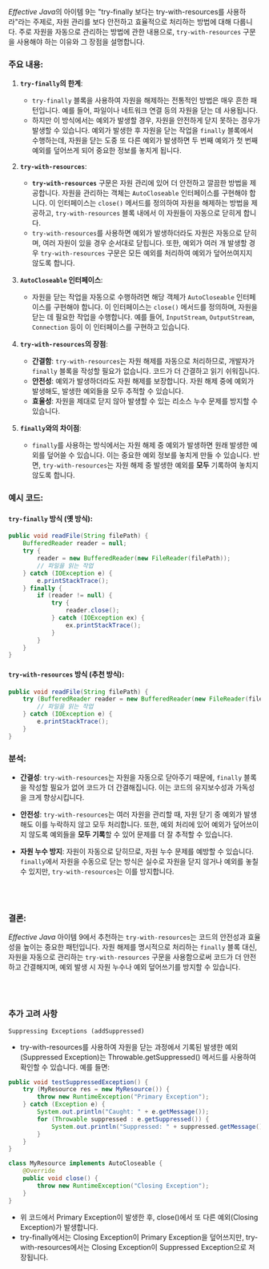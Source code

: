 *Effective Java*의 아이템 9는 "try-finally 보다는 try-with-resources를 사용하라"라는 주제로, 자원 관리를 보다 안전하고 효율적으로 처리하는 방법에 대해 다룹니다. 주로 자원을 자동으로 관리하는 방법에 관한 내용으로, `try-with-resources` 구문을 사용해야 하는 이유와 그 장점을 설명합니다.

### 주요 내용:

1. **`try-finally`의 한계**:

   - `try-finally` 블록을 사용하여 자원을 해제하는 전통적인 방법은 매우 흔한 패턴입니다. 예를 들어, 파일이나 네트워크 연결 등의 자원을 닫는 데 사용됩니다.
   - 하지만 이 방식에서는 예외가 발생할 경우, 자원을 안전하게 닫지 못하는 경우가 발생할 수 있습니다. 예외가 발생한 후 자원을 닫는 작업을 `finally` 블록에서 수행하는데, 자원을 닫는 도중 또 다른 예외가 발생하면 두 번째 예외가 첫 번째 예외를 덮어쓰게 되어 중요한 정보를 놓치게 됩니다.

2. **`try-with-resources`**:

   - **`try-with-resources`** 구문은 자원 관리에 있어 더 안전하고 깔끔한 방법을 제공합니다. 자원을 관리하는 객체는 `AutoCloseable` 인터페이스를 구현해야 합니다. 이 인터페이스는 `close()` 메서드를 정의하여 자원을 해제하는 방법을 제공하고, `try-with-resources` 블록 내에서 이 자원들이 자동으로 닫히게 합니다.
   - `try-with-resources`를 사용하면 예외가 발생하더라도 자원은 자동으로 닫히며, 여러 자원이 있을 경우 순서대로 닫힙니다. 또한, 예외가 여러 개 발생할 경우 `try-with-resources` 구문은 모든 예외를 처리하여 예외가 덮어쓰여지지 않도록 합니다.

3. **`AutoCloseable` 인터페이스**:

   - 자원을 닫는 작업을 자동으로 수행하려면 해당 객체가 `AutoCloseable` 인터페이스를 구현해야 합니다. 이 인터페이스는 `close()` 메서드를 정의하며, 자원을 닫는 데 필요한 작업을 수행합니다. 예를 들어, `InputStream`, `OutputStream`, `Connection` 등이 이 인터페이스를 구현하고 있습니다.

4. **`try-with-resources`의 장점**:

   - **간결함**: `try-with-resources`는 자원 해제를 자동으로 처리하므로, 개발자가 `finally` 블록을 작성할 필요가 없습니다. 코드가 더 간결하고 읽기 쉬워집니다.
   - **안전성**: 예외가 발생하더라도 자원 해제를 보장합니다. 자원 해제 중에 예외가 발생해도, 발생한 예외들을 모두 추적할 수 있습니다.
   - **효율성**: 자원을 제대로 닫지 않아 발생할 수 있는 리소스 누수 문제를 방지할 수 있습니다.

5. **`finally`와의 차이점**:
   - `finally`를 사용하는 방식에서는 자원 해제 중 예외가 발생하면 원래 발생한 예외를 덮어쓸 수 있습니다. 이는 중요한 예외 정보를 놓치게 만들 수 있습니다. 반면, `try-with-resources`는 자원 해제 중 발생한 예외를 **모두** 기록하여 놓치지 않도록 합니다.

### 예시 코드:

#### `try-finally` 방식 (옛 방식):

```java
public void readFile(String filePath) {
    BufferedReader reader = null;
    try {
        reader = new BufferedReader(new FileReader(filePath));
        // 파일을 읽는 작업
    } catch (IOException e) {
        e.printStackTrace();
    } finally {
        if (reader != null) {
            try {
                reader.close();
            } catch (IOException ex) {
                ex.printStackTrace();
            }
        }
    }
}
```

#### `try-with-resources` 방식 (추천 방식):

```java
public void readFile(String filePath) {
    try (BufferedReader reader = new BufferedReader(new FileReader(filePath))) {
        // 파일을 읽는 작업
    } catch (IOException e) {
        e.printStackTrace();
    }
}
```

### 분석:

- **간결성**: `try-with-resources`는 자원을 자동으로 닫아주기 때문에, `finally` 블록을 작성할 필요가 없어 코드가 더 간결해집니다. 이는 코드의 유지보수성과 가독성을 크게 향상시킵니다.
- **안전성**: `try-with-resources`는 여러 자원을 관리할 때, 자원 닫기 중 예외가 발생해도 이를 누락하지 않고 모두 처리합니다. 또한, 예외 처리에 있어 예외가 덮어쓰이지 않도록 예외들을 **모두 기록**할 수 있어 문제를 더 잘 추적할 수 있습니다.

- **자원 누수 방지**: 자원이 자동으로 닫히므로, 자원 누수 문제를 예방할 수 있습니다. `finally`에서 자원을 수동으로 닫는 방식은 실수로 자원을 닫지 않거나 예외를 놓칠 수 있지만, `try-with-resources`는 이를 방지합니다.

<br/><br/>

### 결론:

_Effective Java_ 아이템 9에서 추천하는 `try-with-resources`는 코드의 안전성과 효율성을 높이는 중요한 패턴입니다. 자원 해제를 명시적으로 처리하는 `finally` 블록 대신, 자원을 자동으로 관리하는 `try-with-resources` 구문을 사용함으로써 코드가 더 안전하고 간결해지며, 예외 발생 시 자원 누수나 예외 덮어쓰기를 방지할 수 있습니다.

<br/><br/>

### 추가 고려 사항

`Suppressing Exceptions (addSuppressed)`

- try-with-resources를 사용하여 자원을 닫는 과정에서 기록된 발생한 예외(Suppressed Exception)는 Throwable.getSuppressed() 메서드를 사용하여 확인할 수 있습니다.
  예를 들면:

```java
public void testSuppressedException() {
    try (MyResource res = new MyResource()) {
        throw new RuntimeException("Primary Exception");
    } catch (Exception e) {
        System.out.println("Caught: " + e.getMessage());
        for (Throwable suppressed : e.getSuppressed()) {
            System.out.println("Suppressed: " + suppressed.getMessage());
        }
    }
}

class MyResource implements AutoCloseable {
    @Override
    public void close() {
        throw new RuntimeException("Closing Exception");
    }
}
```

- 위 코드에서 Primary Exception이 발생한 후, close()에서 또 다른 예외(Closing Exception)가 발생합니다.
- try-finally에서는 Closing Exception이 Primary Exception을 덮어쓰지만, try-with-resources에서는 Closing Exception이 Suppressed Exception으로 저장됩니다.
